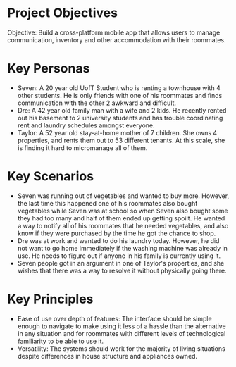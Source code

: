# Project Objectives


Objective: Build a cross-platform mobile app that allows users to manage communication, inventory and other accommodation with their roommates.

# Key Personas

- Seven: A 20 year old UofT Student who is renting a townhouse with 4 other students. He is only friends with one of his roommates and finds communication with the other 2 awkward and difficult.
- Dre: A 42 year old family man with a wife and 2 kids. He recently rented out his basement to 2 university students and has trouble coordinating rent and laundry schedules amongst everyone.
- Taylor: A 52 year old stay-at-home mother of 7 children. She owns 4 properties, and rents them out to 53 different tenants. At this scale, she is finding it hard to micromanage all of them.



# Key Scenarios

- Seven was running out of vegetables and wanted to buy more. However, the last time this happened one of his roommates also bought vegetables while Seven was at school so when Seven also bought some they had too many and half of them ended up getting spoilt. He wanted a way to notify all of his roommates that he needed vegetables, and also know if they were purchased by the time he got the chance to shop.
- Dre was at work and wanted to do his laundry today. However, he did not want to go home immediately if the washing machine was already in use. He needs to figure out if anyone in his family is currently using it.
- Seven people got in an argument in one of Taylor's properties, and she wishes that there was a way to resolve it without physically going there.



# Key Principles

- Ease of use over depth of features: The interface should be simple enough to navigate to make using it less of a hassle than the alternative in any situation and for roommates with different levels of technological familiarity to be able to use it.
- Versatility: The systems should work for the majority of living situations despite differences in house structure and appliances owned.

